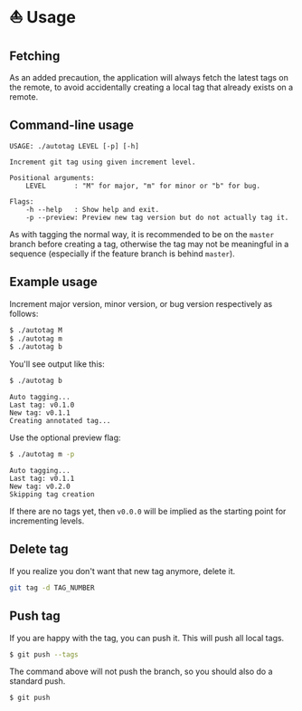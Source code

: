 # ⛵ Usage


## Fetching

As an added precaution, the application will always fetch the latest tags on the remote, to avoid accidentally creating a local tag that already exists on a remote.

## Command-line usage

```
USAGE: ./autotag LEVEL [-p] [-h]

Increment git tag using given increment level.

Positional arguments:
    LEVEL       : "M" for major, "m" for minor or "b" for bug.

Flags:
    -h --help   : Show help and exit.
    -p --preview: Preview new tag version but do not actually tag it.
```

As with tagging the normal way, it is recommended to be on the `master` branch before creating a tag, otherwise the tag may not be meaningful in a sequence (especially if the feature branch is behind `master`).


## Example usage

Increment major version, minor version, or bug version respectively as follows:

```bash
$ ./autotag M
$ ./autotag m
$ ./autotag b
```

You'll see output like this:

```sh
$ ./autotag b
```
```
Auto tagging...
Last tag: v0.1.0
New tag: v0.1.1
Creating annotated tag...
```

Use the optional preview flag:

```sh
$ ./autotag m -p
```
```
Auto tagging...
Last tag: v0.1.1
New tag: v0.2.0
Skipping tag creation
```

If there are no tags yet, then `v0.0.0` will be implied as the starting point for incrementing levels.


## Delete tag

If you realize you don't want that new tag anymore, delete it.

```sh
git tag -d TAG_NUMBER
```


## Push tag

If you are happy with the tag, you can push it. This will push all local tags.

```sh
$ git push --tags
```

The command above will not push the branch, so you should also do a standard push.

```sh
$ git push
```
